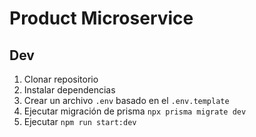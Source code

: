 # Product Microservice


## Dev

1. Clonar repositorio
2. Instalar dependencias
3. Crear un archivo `.env` basado en el `.env.template`
4. Ejecutar migración de prisma `npx prisma migrate dev`
5. Ejecutar `npm run start:dev`